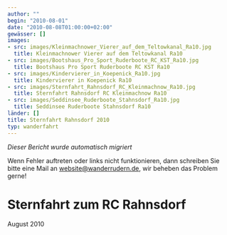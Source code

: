 ```yaml
---
author: ""
begin: "2010-08-01"
date: "2010-08-08T01:00:00+02:00"
gewässer: []
images:
- src: images/Kleinmachnower_Vierer_auf_dem_Teltowkanal_Ra10.jpg
  title: Kleinmachnower Vierer auf dem Teltowkanal Ra10
- src: images/Bootshaus_Pro_Sport_Ruderboote_RC_KST_Ra10.jpg
  title: Bootshaus Pro Sport Ruderboote RC KST Ra10
- src: images/Kindervierer_in_Koepenick_Ra10.jpg
  title: Kindervierer in Koepenick Ra10
- src: images/Sternfahrt_Rahnsdorf_RC_Kleinmachnow_Ra10.jpg
  title: Sternfahrt Rahnsdorf RC Kleinmachnow Ra10
- src: images/Seddinsee_Ruderboote_Stahnsdorf_Ra10.jpg
  title: Seddinsee Ruderboote Stahnsdorf Ra10
länder: []
title: Sternfahrt Rahnsdorf 2010
typ: wanderfahrt
---
```



*Dieser Bericht wurde automatisch migriert*

Wenn Fehler auftreten oder links nicht funktionieren, dann schreiben Sie bitte eine Mail an website@wanderrudern.de, wir beheben das Problem gerne!



# Sternfahrt zum RC Rahnsdorf


August 2010